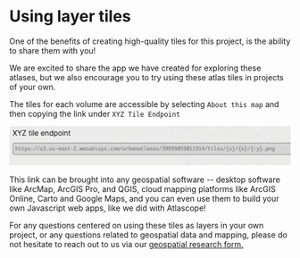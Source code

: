 # Using layer tiles

One of the benefits of creating high-quality tiles for this project, is the ability to share them with you!

We are excited to share the app we have created for exploring these atlases, but we also encourage you to try using these atlas tiles in projects of your own.

The tiles for each volume are accessible by selecting `About this map` and then copying the link under `XYZ Tile Endpoint`

![tiles](/media/img/tiles.png)

This link can be brought into any geospatial software -- desktop software like ArcMap, ArcGIS Pro, and QGIS, cloud mapping platforms like ArcGIS Online, Carto and Google Maps, and you can even use them to build your own Javascript web apps, like we did with Atlascope!

For any questions centered on using these tiles as layers in your own project, or any questions related to geospatial data and mapping, please do not hesitate to reach out to us via our [geospatial research form.](https://leventhalmap.org/research/geospatial-data "Geospatial Research @ LMEC")

